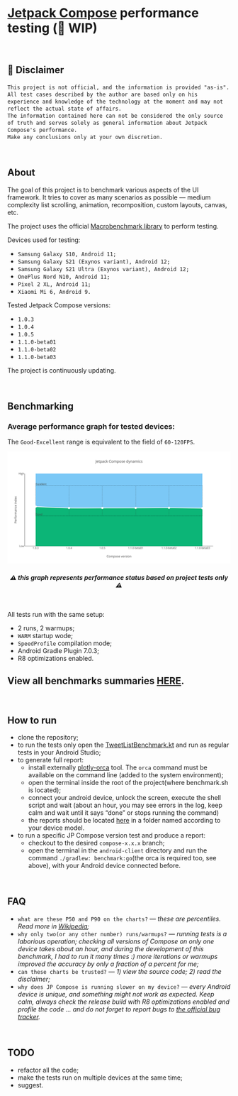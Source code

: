 # [Jetpack Compose](https://developer.android.com/jetpack/compose) performance testing (🚧 WIP)

<br/>

## 🛑 Disclaimer 
```
This project is not official, and the information is provided "as-is".
All test cases described by the author are based only on his experience and knowledge of the technology at the moment and may not reflect the actual state of affairs. 
The information contained here can not be considered the only source of truth and serves solely as general information about Jetpack Compose's performance.
Make any conclusions only at your own discretion.
```

<br/>

## About

The goal of this project is to benchmark various aspects of the UI framework.  It tries to cover as many scenarios as possible  — medium complexity list scrolling, animation, recomposition, custom layouts, canvas, etc.

The project uses the official [Macrobenchmark library](https://developer.android.com/studio/profile/macrobenchmark-intro?hl=en) to perform testing.

Devices used for testing: 
 - `Samsung Galaxy S10, Android 11; `
 - `Samsung Galaxy S21 (Exynos variant), Android 12;`
 - `Samsung Galaxy S21 Ultra (Exynos variant), Android 12;`
 - `OnePlus Nord N10, Android 11;`
 - `Pixel 2 XL, Android 11;`
 - `Xiaomi Mi 6, Android 9.`

Tested Jetpack Compose versions: 
 - `1.0.3`
 - `1.0.4`
 - `1.0.5`
 - `1.1.0-beta01` 
 - `1.1.0-beta02`
 - `1.1.0-beta03`

The project is continuously updating.

<br/>

## Benchmarking

### Average performance graph for tested devices:
The `Good-Excellent` range is equivalent to the field of `60-120FPS`.
<p align="center">
  <img src="android-client/benchmark/benchmark_reports/reports/compose_dynamics.svg">
</p>

#### <p align=center> *⚠️ this graph represents performance status based on project tests only ⚠️* </p>

<br/>

All tests run with the same setup:
 - 2 runs, 2 warmups;
 - `WARM` startup wode;
 - `SpeedProfile` compilation mode;
 - Android Gradle Plugin 7.0.3;
 - R8 optimizations enabled.

## View all benchmarks summaries [HERE](android-client/benchmark/benchmark_reports/reports).

<br/>

## How to run
 - clone the repository;
 - to run the tests only open the [TweetListBenchmark.kt](android-client/benchmark/src/main/java/com/sergey_y/benchmark/TweetListBenchmark.kt) and run as regular tests in your Android Studio;
 - to generate full report:
    - install externally [plotly-orca](https://github.com/plotly/orca) tool. The `orca` command must be available on the command line (added to the system environment);
    - open the terminal inside the root of the project(where benchmark.sh is located);
    - connect your android device, unlock the screen, execute the shell script and wait (about an hour, you may see errors in the log, keep calm and wait until it says “done” or stops running the command)
    - the reports should be located [here](android-client/benchmark/benchmark_reports/reports/) in a folder named according to your device model.
- to run a specific JP Compose version test and produce a report:
    - checkout to the desired `compose-x.x.x` branch;
    - open the terminal in the `android-client` directory and run the command `./gradlew: benchmark:go`(the orca is required too, see above), with your Android device connected before.
 
<br/> 

## FAQ
 - `what are these P50 and P90 on the charts?` — *these are percentiles. Read more in [Wikipedia](https://en.wikipedia.org/wiki/Percentile);*
 - `why only two(or any other number) runs/warmups?` — *running tests is a laborious operation; checking all versions of Compose on only one device takes about an hour, and during the development of this benchmark, I had to run it many times :) more iterations or warmups improved the accuracy by only a fraction of a percent for me;*
 - `can these charts be trusted?` — *1) view the source code; 2) read the disclaimer;*
 - `why does JP Compose is running slower on my device?` — *every Android device is unique, and something might not work as expected. Keep calm, always check the release build with R8 optimizations enabled and profile the code ... and do not forget to report bugs to [the official bug tracker](https://issuetracker.google.com/issues/new?component=612128&template=1253476).*

<br/>

## TODO
 - refactor all the code;
 - make the tests run on multiple devices at the same time;
 - suggest.